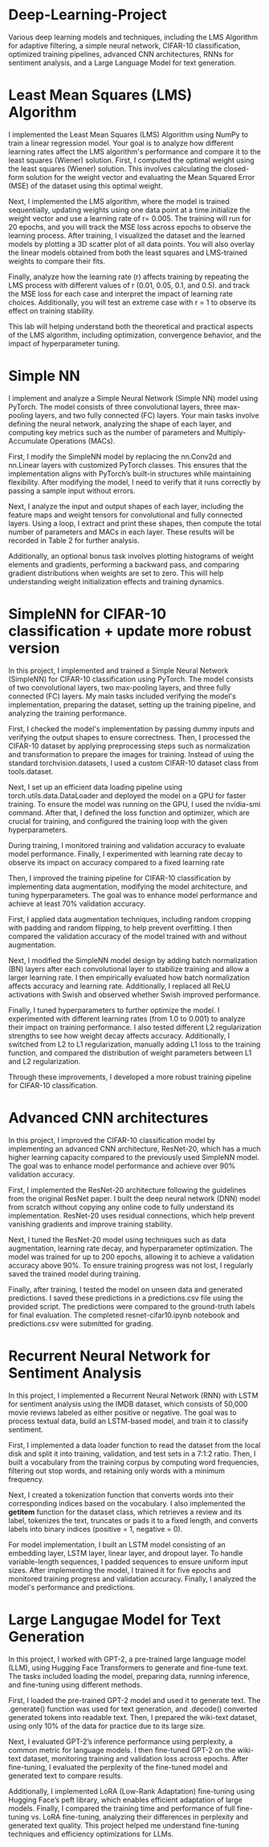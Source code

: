 # Deep-Learning-Project
Various deep learning models and techniques, including the LMS Algorithm for adaptive filtering, a simple neural network, CIFAR-10 classification, optimized training pipelines, advanced CNN architectures, RNNs for sentiment analysis, and a Large Language Model for text generation. 
# Least Mean Squares (LMS) Algorithm
I implemented the Least Mean Squares (LMS) Algorithm using NumPy to train a linear regression model. Your goal is to analyze how different learning rates affect the LMS algorithm's performance and compare it to the least squares (Wiener) solution.
First, I computed the optimal weight using the least squares (Wiener) solution. This involves calculating the closed-form solution for the weight vector and evaluating the Mean Squared Error (MSE) of the dataset using this optimal weight.

Next, I implemented the LMS algorithm, where the model is trained sequentially, updating weights using one data point at a time.initialize the weight vector and use a learning rate of r= 0.005. The training will run for 20 epochs, and you will track the MSE loss across epochs to observe the learning process.
After training, I visualized the dataset and the learned models by plotting a 3D scatter plot of all data points. You will also overlay the linear models obtained from both the least squares and LMS-trained weights to compare their fits.

Finally, analyze how the learning rate (r) affects training by repeating the LMS process with different values of r (0.01, 0.05, 0.1, and 0.5). and track the MSE loss for each case and interpret the impact of learning rate choices. Additionally, you will test an extreme case with r = 1 to observe its effect on training stability.

This lab will helping understand both the theoretical and practical aspects of the LMS algorithm, including optimization, convergence behavior, and the impact of hyperparameter tuning.

# Simple NN
I implement and analyze a Simple Neural Network (Simple NN) model using PyTorch. The model consists of three convolutional layers, three max-pooling layers, and two fully connected (FC) layers. Your main tasks involve defining the neural network, analyzing the shape of each layer, and computing key metrics such as the number of parameters and Multiply-Accumulate Operations (MACs).

First, I modify the SimpleNN model by replacing the nn.Conv2d and nn.Linear layers with customized PyTorch classes. This ensures that the implementation aligns with PyTorch’s built-in structures while maintaining flexibility. After modifying the model, I need to verify that it runs correctly by passing a sample input without errors.

Next, I analyze the input and output shapes of each layer, including the feature maps and weight tensors for convolutional and fully connected layers. Using a loop, I extract and print these shapes, then compute the total number of parameters and MACs in each layer. These results will be recorded in Table 2 for further analysis.

Additionally, an optional bonus task involves plotting histograms of weight elements and gradients, performing a backward pass, and comparing gradient distributions when weights are set to zero. This will help understanding weight initialization effects and training dynamics.

# SimpleNN for CIFAR-10 classification + update more robust version
In this project, I implemented and trained a Simple Neural Network (SimpleNN) for CIFAR-10 classification using PyTorch. The model consists of two convolutional layers, two max-pooling layers, and three fully connected (FC) layers. My main tasks included verifying the model's implementation, preparing the dataset, setting up the training pipeline, and analyzing the training performance.

First, I checked the model's implementation by passing dummy inputs and verifying the output shapes to ensure correctness. Then, I processed the CIFAR-10 dataset by applying preprocessing steps such as normalization and transformation to prepare the images for training. Instead of using the standard torchvision.datasets, I used a custom CIFAR-10 dataset class from tools.dataset.

Next, I set up an efficient data loading pipeline using torch.utils.data.DataLoader and deployed the model on a GPU for faster training. To ensure the model was running on the GPU, I used the nvidia-smi command. After that, I defined the loss function and optimizer, which are crucial for training, and configured the training loop with the given hyperparameters.

During training, I monitored training and validation accuracy to evaluate model performance. Finally, I experimented with learning rate decay to observe its impact on accuracy compared to a fixed learning rate

Then, I improved the training pipeline for CIFAR-10 classification by implementing data augmentation, modifying the model architecture, and tuning hyperparameters. The goal was to enhance model performance and achieve at least 70% validation accuracy.

First, I applied data augmentation techniques, including random cropping with padding and random flipping, to help prevent overfitting. I then compared the validation accuracy of the model trained with and without augmentation.

Next, I modified the SimpleNN model design by adding batch normalization (BN) layers after each convolutional layer to stabilize training and allow a larger learning rate. I then empirically evaluated how batch normalization affects accuracy and learning rate. Additionally, I replaced all ReLU activations with Swish and observed whether Swish improved performance.

Finally, I tuned hyperparameters to further optimize the model. I experimented with different learning rates (from 1.0 to 0.001) to analyze their impact on training performance. I also tested different L2 regularization strengths to see how weight decay affects accuracy. Additionally, I switched from L2 to L1 regularization, manually adding L1 loss to the training function, and compared the distribution of weight parameters between L1 and L2 regularization.

Through these improvements, I developed a more robust training pipeline for CIFAR-10 classification.

# Advanced CNN architectures
In this project, I improved the CIFAR-10 classification model by implementing an advanced CNN architecture, ResNet-20, which has a much higher learning capacity compared to the previously used SimpleNN model. The goal was to enhance model performance and achieve over 90% validation accuracy.

First, I implemented the ResNet-20 architecture following the guidelines from the original ResNet paper. I built the deep neural network (DNN) model from scratch without copying any online code to fully understand its implementation. ResNet-20 uses residual connections, which help prevent vanishing gradients and improve training stability.

Next, I tuned the ResNet-20 model using techniques such as data augmentation, learning rate decay, and hyperparameter optimization. The model was trained for up to 200 epochs, allowing it to achieve a validation accuracy above 90%. To ensure training progress was not lost, I regularly saved the trained model during training.

Finally, after training, I tested the model on unseen data and generated predictions. I saved these predictions in a predictions.csv file using the provided script. The predictions were compared to the ground-truth labels for final evaluation. The completed resnet-cifar10.ipynb notebook and predictions.csv were submitted for grading.

# Recurrent Neural Network for Sentiment Analysis

In this project, I implemented a Recurrent Neural Network (RNN) with LSTM for sentiment analysis using the IMDB dataset, which consists of 50,000 movie reviews labeled as either positive or negative. The goal was to process textual data, build an LSTM-based model, and train it to classify sentiment.

First, I implemented a data loader function to read the dataset from the local disk and split it into training, validation, and test sets in a 7:1:2 ratio. Then, I built a vocabulary from the training corpus by computing word frequencies, filtering out stop words, and retaining only words with a minimum frequency.

Next, I created a tokenization function that converts words into their corresponding indices based on the vocabulary. I also implemented the __getitem__ function for the dataset class, which retrieves a review and its label, tokenizes the text, truncates or pads it to a fixed length, and converts labels into binary indices (positive = 1, negative = 0).

For model implementation, I built an LSTM model consisting of an embedding layer, LSTM layer, linear layer, and dropout layer. To handle variable-length sequences, I padded sequences to ensure uniform input sizes. After implementing the model, I trained it for five epochs and monitored training progress and validation accuracy. Finally, I analyzed the model's performance and predictions.

# Large Langugae Model for Text Generation

In this project, I worked with GPT-2, a pre-trained large language model (LLM), using Hugging Face Transformers to generate and fine-tune text. The tasks included loading the model, preparing data, running inference, and fine-tuning using different methods.

First, I loaded the pre-trained GPT-2 model and used it to generate text. The .generate() function was used for text generation, and .decode() converted generated tokens into readable text. Then, I prepared the wiki-text dataset, using only 10% of the data for practice due to its large size.

Next, I evaluated GPT-2’s inference performance using perplexity, a common metric for language models. I then fine-tuned GPT-2 on the wiki-text dataset, monitoring training and validation loss across epochs. After fine-tuning, I evaluated the perplexity of the fine-tuned model and generated text to compare results.

Additionally, I implemented LoRA (Low-Rank Adaptation) fine-tuning using Hugging Face’s peft library, which enables efficient adaptation of large models. Finally, I compared the training time and performance of full fine-tuning vs. LoRA fine-tuning, analyzing their differences in perplexity and generated text quality. This project helped me understand fine-tuning techniques and efficiency optimizations for LLMs.
